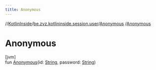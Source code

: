 ```yaml
---
title: Anonymous
---
```

//[KotlinInside](../../../index.html)/[be.zvz.kotlininside.session.user](../index.html)/[Anonymous](index.html)
/[Anonymous](-anonymous.html)

# Anonymous

[jvm]\
fun [Anonymous](-anonymous.html)(id: [String](https://kotlinlang.org/api/latest/jvm/stdlib/kotlin/-string/index.html),
password: [String](https://kotlinlang.org/api/latest/jvm/stdlib/kotlin/-string/index.html))




